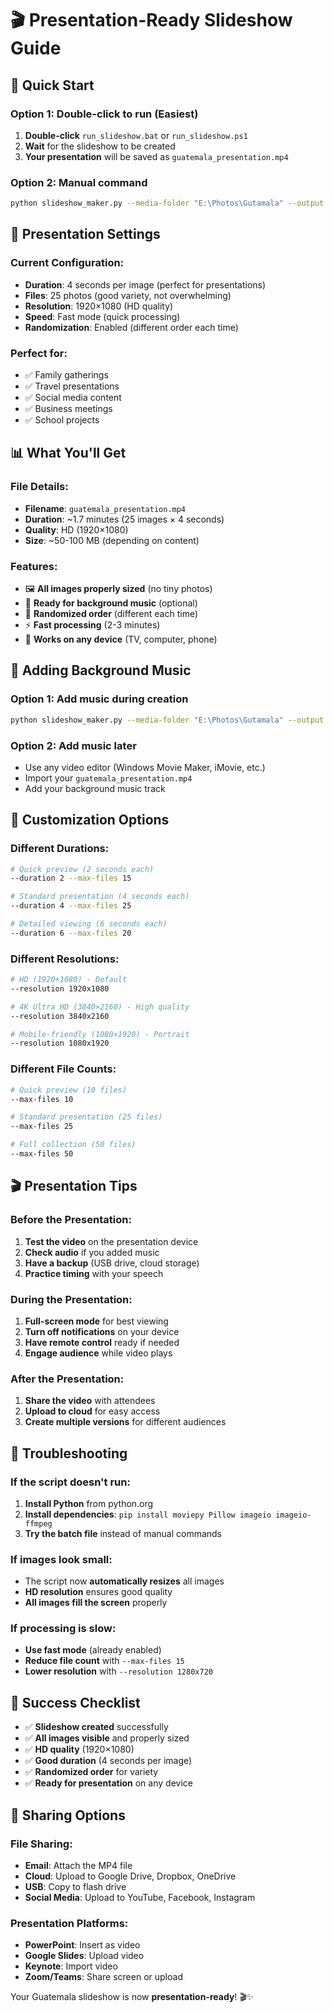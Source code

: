 # 🎬 Presentation-Ready Slideshow Guide

## 🚀 Quick Start

### Option 1: Double-click to run (Easiest)
1. **Double-click** `run_slideshow.bat` or `run_slideshow.ps1`
2. **Wait** for the slideshow to be created
3. **Your presentation** will be saved as `guatemala_presentation.mp4`

### Option 2: Manual command
```bash
python slideshow_maker.py --media-folder "E:\Photos\Gutamala" --output "guatemala_presentation.mp4" --duration 4 --fast --max-files 25 --resolution 1920x1080
```

## 🎯 Presentation Settings

### **Current Configuration:**
- **Duration**: 4 seconds per image (perfect for presentations)
- **Files**: 25 photos (good variety, not overwhelming)
- **Resolution**: 1920×1080 (HD quality)
- **Speed**: Fast mode (quick processing)
- **Randomization**: Enabled (different order each time)

### **Perfect for:**
- ✅ Family gatherings
- ✅ Travel presentations
- ✅ Social media content
- ✅ Business meetings
- ✅ School projects

## 📊 What You'll Get

### **File Details:**
- **Filename**: `guatemala_presentation.mp4`
- **Duration**: ~1.7 minutes (25 images × 4 seconds)
- **Quality**: HD (1920×1080)
- **Size**: ~50-100 MB (depending on content)

### **Features:**
- 🖼️ **All images properly sized** (no tiny photos)
- 🎵 **Ready for background music** (optional)
- 🎲 **Randomized order** (different each time)
- ⚡ **Fast processing** (2-3 minutes)
- 📱 **Works on any device** (TV, computer, phone)

## 🎵 Adding Background Music

### **Option 1: Add music during creation**
```bash
python slideshow_maker.py --media-folder "E:\Photos\Gutamala" --output "guatemala_with_music.mp4" --duration 4 --fast --max-files 25 --music "background_music.mp3"
```

### **Option 2: Add music later**
- Use any video editor (Windows Movie Maker, iMovie, etc.)
- Import your `guatemala_presentation.mp4`
- Add your background music track

## 🎨 Customization Options

### **Different Durations:**
```bash
# Quick preview (2 seconds each)
--duration 2 --max-files 15

# Standard presentation (4 seconds each)  
--duration 4 --max-files 25

# Detailed viewing (6 seconds each)
--duration 6 --max-files 20
```

### **Different Resolutions:**
```bash
# HD (1920×1080) - Default
--resolution 1920x1080

# 4K Ultra HD (3840×2160) - High quality
--resolution 3840x2160

# Mobile-friendly (1080×1920) - Portrait
--resolution 1080x1920
```

### **Different File Counts:**
```bash
# Quick preview (10 files)
--max-files 10

# Standard presentation (25 files)
--max-files 25

# Full collection (50 files)
--max-files 50
```

## 🎬 Presentation Tips

### **Before the Presentation:**
1. **Test the video** on the presentation device
2. **Check audio** if you added music
3. **Have a backup** (USB drive, cloud storage)
4. **Practice timing** with your speech

### **During the Presentation:**
1. **Full-screen mode** for best viewing
2. **Turn off notifications** on your device
3. **Have remote control** ready if needed
4. **Engage audience** while video plays

### **After the Presentation:**
1. **Share the video** with attendees
2. **Upload to cloud** for easy access
3. **Create multiple versions** for different audiences

## 🔧 Troubleshooting

### **If the script doesn't run:**
1. **Install Python** from python.org
2. **Install dependencies**: `pip install moviepy Pillow imageio imageio-ffmpeg`
3. **Try the batch file** instead of manual commands

### **If images look small:**
- The script now **automatically resizes** all images
- **HD resolution** ensures good quality
- **All images fill the screen** properly

### **If processing is slow:**
- **Use fast mode** (already enabled)
- **Reduce file count** with `--max-files 15`
- **Lower resolution** with `--resolution 1280x720`

## 🎉 Success Checklist

- ✅ **Slideshow created** successfully
- ✅ **All images visible** and properly sized
- ✅ **HD quality** (1920×1080)
- ✅ **Good duration** (4 seconds per image)
- ✅ **Randomized order** for variety
- ✅ **Ready for presentation** on any device

## 📱 Sharing Options

### **File Sharing:**
- **Email**: Attach the MP4 file
- **Cloud**: Upload to Google Drive, Dropbox, OneDrive
- **USB**: Copy to flash drive
- **Social Media**: Upload to YouTube, Facebook, Instagram

### **Presentation Platforms:**
- **PowerPoint**: Insert as video
- **Google Slides**: Upload video
- **Keynote**: Import video
- **Zoom/Teams**: Share screen or upload

Your Guatemala slideshow is now **presentation-ready**! 🎬✨ 